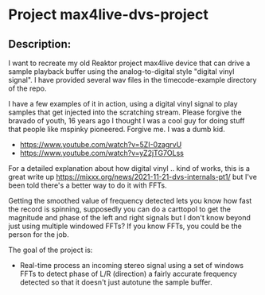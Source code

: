 # Project max4live-dvs-project

## Description: 
I want to recreate my old Reaktor project max4live device that can drive a sample playback buffer
using the analog-to-digital style "digital vinyl signal". I have provided several wav files in the
timecode-example directory of the repo.

I have a few examples of it in action, using a digital vinyl signal to play samples that get 
injected into the scratching stream. Please forgive the bravado of youth, 16 years ago I thought
I was a cool guy for doing stuff that people like mspinky pioneered. Forgive me. I was a dumb kid.

* https://www.youtube.com/watch?v=5ZI-0zagrvU
* https://www.youtube.com/watch?v=yZ2jTG7OLss

For a detailed explanation about how digital vinyl .. kind of works, this is a great write up
https://mixxx.org/news/2021-11-21-dvs-internals-pt1/ but I've been told there's a better way 
to do it with FFTs. 

Getting the smoothed value of frequency detected lets you know how fast the record is spinning, 
supposedly you can do a carttopol to get the magnitude and phase of the left and right signals but
I don't know beyond just using multiple windowed FFTs? If you know FFTs, you could be the person
for the job.

The goal of the project is:

* Real-time process an incoming stereo signal using a set of windows FFTs to detect phase of L/R (direction)
a fairly accurate frequency detected so that it doesn't just autotune the sample buffer.
